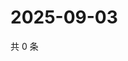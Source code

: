 # 2025-09-03

共 0 条

<!-- BEGIN ZHIHUVIDEO -->
<!-- 最后更新时间 Wed Sep 03 2025 11:21:18 GMT+0800 (China Standard Time) -->

<!-- END ZHIHUVIDEO -->
